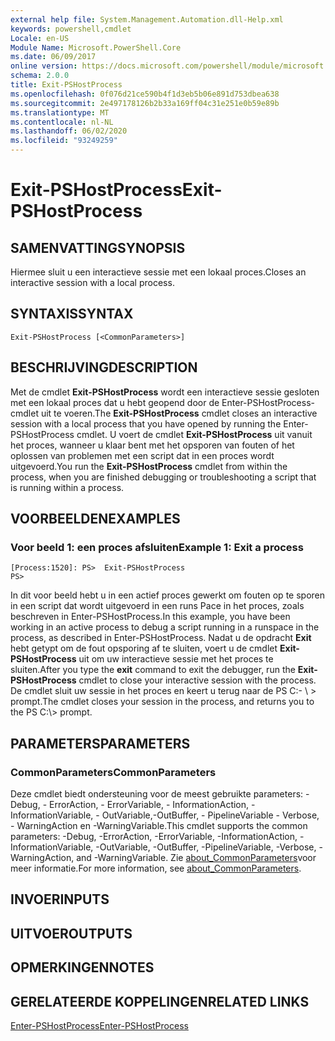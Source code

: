 ```yaml
---
external help file: System.Management.Automation.dll-Help.xml
keywords: powershell,cmdlet
Locale: en-US
Module Name: Microsoft.PowerShell.Core
ms.date: 06/09/2017
online version: https://docs.microsoft.com/powershell/module/microsoft.powershell.core/exit-pshostprocess?view=powershell-6&WT.mc_id=ps-gethelp
schema: 2.0.0
title: Exit-PSHostProcess
ms.openlocfilehash: 0f076d21ce590b4f1d3eb5b06e891d753dbea638
ms.sourcegitcommit: 2e497178126b2b33a169ff04c31e251e0b59e89b
ms.translationtype: MT
ms.contentlocale: nl-NL
ms.lasthandoff: 06/02/2020
ms.locfileid: "93249259"
---
```

# <span data-ttu-id="a2638-103">Exit-PSHostProcess</span><span class="sxs-lookup"><span data-stu-id="a2638-103">Exit-PSHostProcess</span></span>

## <span data-ttu-id="a2638-104">SAMENVATTING</span><span class="sxs-lookup"><span data-stu-id="a2638-104">SYNOPSIS</span></span>
<span data-ttu-id="a2638-105">Hiermee sluit u een interactieve sessie met een lokaal proces.</span><span class="sxs-lookup"><span data-stu-id="a2638-105">Closes an interactive session with a local process.</span></span>

## <span data-ttu-id="a2638-106">SYNTAXIS</span><span class="sxs-lookup"><span data-stu-id="a2638-106">SYNTAX</span></span>

```
Exit-PSHostProcess [<CommonParameters>]
```

## <span data-ttu-id="a2638-107">BESCHRIJVING</span><span class="sxs-lookup"><span data-stu-id="a2638-107">DESCRIPTION</span></span>

<span data-ttu-id="a2638-108">Met de cmdlet **Exit-PSHostProcess** wordt een interactieve sessie gesloten met een lokaal proces dat u hebt geopend door de Enter-PSHostProcess-cmdlet uit te voeren.</span><span class="sxs-lookup"><span data-stu-id="a2638-108">The **Exit-PSHostProcess** cmdlet closes an interactive session with a local process that you have opened by running the Enter-PSHostProcess cmdlet.</span></span> <span data-ttu-id="a2638-109">U voert de cmdlet **Exit-PSHostProcess** uit vanuit het proces, wanneer u klaar bent met het opsporen van fouten of het oplossen van problemen met een script dat in een proces wordt uitgevoerd.</span><span class="sxs-lookup"><span data-stu-id="a2638-109">You run the **Exit-PSHostProcess** cmdlet from within the process, when you are finished debugging or troubleshooting a script that is running within a process.</span></span>

## <span data-ttu-id="a2638-110">VOORBEELDEN</span><span class="sxs-lookup"><span data-stu-id="a2638-110">EXAMPLES</span></span>

### <span data-ttu-id="a2638-111">Voor beeld 1: een proces afsluiten</span><span class="sxs-lookup"><span data-stu-id="a2638-111">Example 1: Exit a process</span></span>

```
[Process:1520]: PS>  Exit-PSHostProcess
PS>
```

<span data-ttu-id="a2638-112">In dit voor beeld hebt u in een actief proces gewerkt om fouten op te sporen in een script dat wordt uitgevoerd in een runs Pace in het proces, zoals beschreven in Enter-PSHostProcess.</span><span class="sxs-lookup"><span data-stu-id="a2638-112">In this example, you have been working in an active process to debug a script running in a runspace in the process, as described in Enter-PSHostProcess.</span></span> <span data-ttu-id="a2638-113">Nadat u de opdracht **Exit** hebt getypt om de fout opsporing af te sluiten, voert u de cmdlet **Exit-PSHostProcess** uit om uw interactieve sessie met het proces te sluiten.</span><span class="sxs-lookup"><span data-stu-id="a2638-113">After you type the **exit** command to exit the debugger, run the **Exit-PSHostProcess** cmdlet to close your interactive session with the process.</span></span>
<span data-ttu-id="a2638-114">De cmdlet sluit uw sessie in het proces en keert u terug naar de PS C:- \\ \> prompt.</span><span class="sxs-lookup"><span data-stu-id="a2638-114">The cmdlet closes your session in the process, and returns you to the PS C:\\\> prompt.</span></span>

## <span data-ttu-id="a2638-115">PARAMETERS</span><span class="sxs-lookup"><span data-stu-id="a2638-115">PARAMETERS</span></span>

### <span data-ttu-id="a2638-116">CommonParameters</span><span class="sxs-lookup"><span data-stu-id="a2638-116">CommonParameters</span></span>

<span data-ttu-id="a2638-117">Deze cmdlet biedt ondersteuning voor de meest gebruikte parameters: -Debug, - ErrorAction, - ErrorVariable, - InformationAction, -InformationVariable, - OutVariable,-OutBuffer, - PipelineVariable - Verbose, - WarningAction en -WarningVariable.</span><span class="sxs-lookup"><span data-stu-id="a2638-117">This cmdlet supports the common parameters: -Debug, -ErrorAction, -ErrorVariable, -InformationAction, -InformationVariable, -OutVariable, -OutBuffer, -PipelineVariable, -Verbose, -WarningAction, and -WarningVariable.</span></span> <span data-ttu-id="a2638-118">Zie [about_CommonParameters](https://go.microsoft.com/fwlink/?LinkID=113216)voor meer informatie.</span><span class="sxs-lookup"><span data-stu-id="a2638-118">For more information, see [about_CommonParameters](https://go.microsoft.com/fwlink/?LinkID=113216).</span></span>

## <span data-ttu-id="a2638-119">INVOER</span><span class="sxs-lookup"><span data-stu-id="a2638-119">INPUTS</span></span>

## <span data-ttu-id="a2638-120">UITVOER</span><span class="sxs-lookup"><span data-stu-id="a2638-120">OUTPUTS</span></span>

## <span data-ttu-id="a2638-121">OPMERKINGEN</span><span class="sxs-lookup"><span data-stu-id="a2638-121">NOTES</span></span>

## <span data-ttu-id="a2638-122">GERELATEERDE KOPPELINGEN</span><span class="sxs-lookup"><span data-stu-id="a2638-122">RELATED LINKS</span></span>

[<span data-ttu-id="a2638-123">Enter-PSHostProcess</span><span class="sxs-lookup"><span data-stu-id="a2638-123">Enter-PSHostProcess</span></span>](Enter-PSHostProcess.md)
